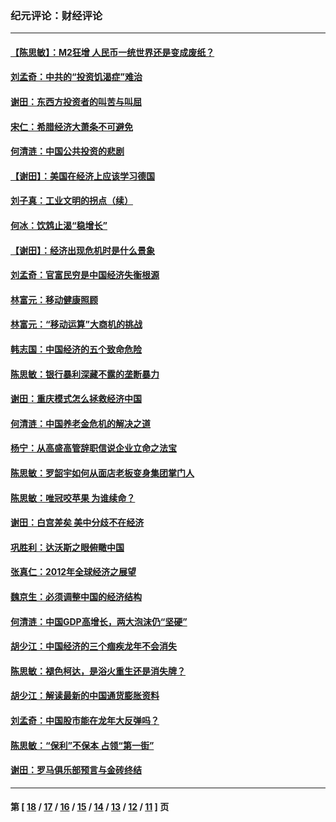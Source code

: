 ### 纪元评论：财经评论
---
#### [【陈思敏】：M2狂增 人民币一统世界还是变成废纸？](../../pages/nsc1026/n3617620.md) 
#### [刘孟奇：中共的“投资饥渴症”难治](../../pages/nsc1026/n3617560.md) 
#### [谢田：东西方投资者的叫苦与叫屈](../../pages/nsc1026/n3615519.md) 
#### [宋仁：希腊经济大萧条不可避免](../../pages/nsc1026/n3613073.md) 
#### [何清涟：中国公共投资的悲剧](../../pages/nsc1026/n3611286.md) 
#### [【谢田】：美国在经济上应该学习德国](../../pages/nsc1026/n3602143.md) 
#### [刘子真：工业文明的拐点（续）](../../pages/nsc1026/n3602034.md) 
#### [何冰：饮鸩止渴“稳增长”](../../pages/nsc1026/n3596960.md) 
#### [【谢田】：经济出现危机时是什么景象](../../pages/nsc1026/n3578143.md) 
#### [刘孟奇：官富民穷是中国经济失衡根源](../../pages/nsc1026/n3566757.md) 
#### [林富元：移动健康照顾](../../pages/nsc1026/n3561021.md) 
#### [林富元：“移动运算”大商机的挑战](../../pages/nsc1026/n3561017.md) 
#### [韩志国：中国经济的五个致命危险](../../pages/nsc1026/n3560655.md) 
#### [陈思敏：银行暴利深藏不露的垄断暴力](../../pages/nsc1026/n3559961.md) 
#### [谢田：重庆模式怎么拯救经济中国](../../pages/nsc1026/n3557542.md) 
#### [何清涟：中国养老金危机的解决之道](../../pages/nsc1026/n3552400.md) 
#### [杨宁：从高盛高管辞职信说企业立命之法宝](../../pages/nsc1026/n3543526.md) 
#### [陈思敏：罗韶宇如何从面店老板变身集团掌门人](../../pages/nsc1026/n3526945.md) 
#### [陈思敏：唯冠咬苹果 为谁续命？](../../pages/nsc1026/n3516373.md) 
#### [谢田：白宫差矣 美中分歧不在经济](../../pages/nsc1026/n3512406.md) 
#### [巩胜利：达沃斯之眼俯瞰中国](../../pages/nsc1026/n3512210.md) 
#### [张真仁：2012年全球经济之展望](../../pages/nsc1026/n3504801.md) 
#### [魏京生：必须调整中国的经济结构](../../pages/nsc1026/n3503727.md) 
#### [何清涟：中国GDP高增长，两大泡沫仍“坚硬”](../../pages/nsc1026/n3499825.md) 
#### [胡少江：中国经济的三个痼疾龙年不会消失](../../pages/nsc1026/n3496684.md) 
#### [陈思敏：褪色柯达，是浴火重生还是消失牌？](../../pages/nsc1026/n3494434.md) 
#### [胡少江：解读最新的中国通货膨胀资料](../../pages/nsc1026/n3488952.md) 
#### [刘孟奇：中国股市能在龙年大反弹吗？](../../pages/nsc1026/n3487933.md) 
#### [陈思敏：“保利”不保本 占领“第一街”](../../pages/nsc1026/n3484138.md) 
#### [谢田：罗马俱乐部预言与金砖终结](../../pages/nsc1026/n3482557.md) 

---
#### 第 [ [18](./18.md) / [17](./17.md) / [16](./16.md) / [15](./15.md) / [14](./14.md) / [13](./13.md) / [12](./12.md) / [11](./11.md) ] 页
